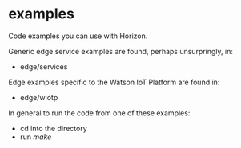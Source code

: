 # examples
Code examples you can use with Horizon.

Generic edge service examples are found, perhaps unsurpringly, in:
 - edge/services

Edge examples specific to the Watson IoT Platform are found in:
 - edge/wiotp

In general to run the code from one of these examples:
 - cd into the directory
 - run *make*

